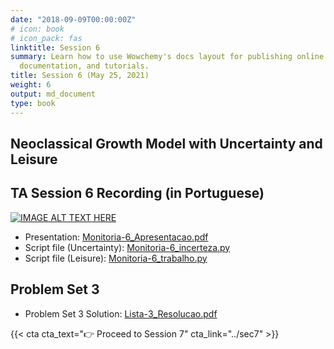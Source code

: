 ```yaml
---
date: "2018-09-09T00:00:00Z"
# icon: book
# icon_pack: fas
linktitle: Session 6
summary: Learn how to use Wowchemy's docs layout for publishing online courses, software
  documentation, and tutorials.
title: Session 6 (May 25, 2021)
weight: 6
output: md_document
type: book
---
```




## Neoclassical Growth Model with Uncertainty and Leisure

## TA Session 6 Recording (in Portuguese)

[![IMAGE ALT TEXT HERE](https://img.youtube.com/vi/tQ4EPZqxah0/maxresdefault.jpg)](https://www.youtube.com/watch?v=tQ4EPZqxah0)

- Presentation: [Monitoria-6_Apresentacao.pdf](../Monitoria-6_Apresentacao.pdf)
- Script file (Uncertainty): [Monitoria-6_incerteza.py](../Monitoria-6_incerteza.py)
- Script file (Leisure): [Monitoria-6_trabalho.py](../Monitoria-6_trabalho.py)


## Problem Set 3
- Problem Set 3 Solution: [Lista-3_Resolucao.pdf](../Lista-3_Resolucao.pdf)

{{< cta cta_text="👉 Proceed to Session 7" cta_link="../sec7" >}}
